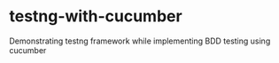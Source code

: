 # testng-with-cucumber
Demonstrating testng framework while implementing BDD testing using cucumber
